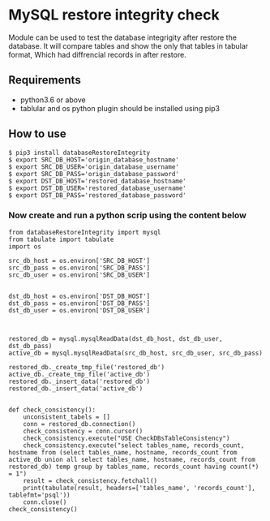 # MySQL restore integrity check
Module can be used to test the database integrigity after restore the database. It will compare tables and show the only that tables in tabular format, Which had diffrencial records in after restore. 

## Requirements
- python3.6 or above
- tablular and os python plugin should be installed using pip3

## How to use
```
$ pip3 install databaseRestoreIntegrity
$ export SRC_DB_HOST='origin_database_hostname'
$ export SRC_DB_USER='origin_database_username'
$ export SRC_DB_PASS='origin_database_password'
$ export DST_DB_HOST='restored_database_hostname'
$ export DST_DB_USER='restored_database_username'
$ export DST_DB_PASS='restored_database_password'
```

### Now create and run a python scrip using the content below
```
from databaseRestoreIntegrity import mysql
from tabulate import tabulate
import os

src_db_host = os.environ['SRC_DB_HOST']
src_db_pass = os.environ['SRC_DB_PASS']
src_db_user = os.environ['SRC_DB_USER']


dst_db_host = os.environ['DST_DB_HOST']
dst_db_pass = os.environ['DST_DB_PASS']
dst_db_user = os.environ['DST_DB_USER']



restored_db = mysql.mysqlReadData(dst_db_host, dst_db_user, dst_db_pass)
active_db = mysql.mysqlReadData(src_db_host, src_db_user, src_db_pass)

restored_db._create_tmp_file('restored_db')
active_db._create_tmp_file('active_db')
restored_db._insert_data('restored_db')
restored_db._insert_data('active_db')


def check_consistency():
    unconsistent_tabels = []
    conn = restored_db.connection()
    check_consistency = conn.cursor()
    check_consistency.execute("USE CheckDBsTableConsistency")
    check_consistency.execute("select tables_name, records_count, hostname from (select tables_name, hostname, records_count from active_db union all select tables_name, hostname, records_count from restored_db) temp group by tables_name, records_count having count(*) = 1")
    result = check_consistency.fetchall()
    print(tabulate(result, headers=['tables_name', 'records_count'], tablefmt='psql'))
    conn.close()
check_consistency()
```




